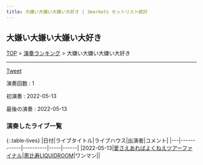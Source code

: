 ```yaml
---
title: 大嫌い大嫌い大嫌い大好き | 3markets セットリスト統計
---
```

## 大嫌い大嫌い大嫌い大好き


[TOP](/setlist/) > [演奏ランキング](songs.html) > 大嫌い大嫌い大嫌い大好き

___

<a href="https://twitter.com/share?ref_src=twsrc%5Etfw" data-text="3markets[ ]セットリスト > 大嫌い大嫌い大嫌い大好き" class="twitter-share-button" data-via="3markets" data-hashtags="3markets" data-related="3markets" data-show-count="false">Tweet</a>

演奏回数
: 1

初演奏
: 2022-05-13

最後の演奏
: 2022-05-13





### 演奏したライブ一覧

{:.table-lives}
|日付|ライブタイトル|ライブハウス|出演者|コメント|
|---|------------|----------|-----|------|
|<span class="nowrap">2022-05-13</span>|[愛さえあればよくねえツアーファイナル](live001.html)|[恵比寿LIQUIDROOM](livehouse001.html)|ワンマン||


<script async src="https://platform.twitter.com/widgets.js" charset="utf-8"></script>